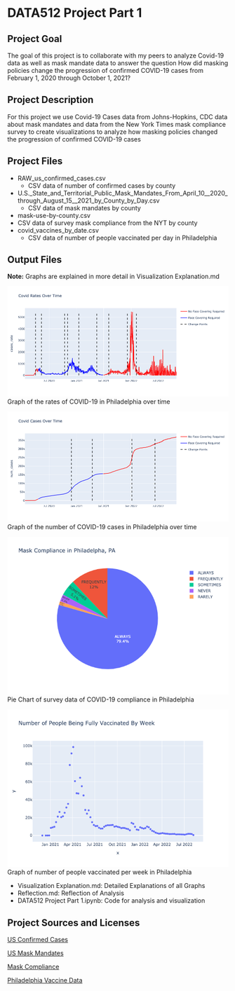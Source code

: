 # DATA512 Project Part 1

## Project Goal
The goal of this project is to collaborate with my peers to analyze Covid-19 data as well as mask mandate data to answer the question How did masking policies change the progression of confirmed COVID-19 cases from February 1, 2020 through October 1, 2021?

## Project Description
For this project we use Covid-19 Cases data from Johns-Hopkins, CDC data about mask mandates and data from the New York Times mask compliance survey to create visualizations to analyze how masking policies changed the progression of confirmed COVID-19 cases

## Project Files
- RAW_us_confirmed_cases.csv
  -  CSV data of number of confirmed cases by county
- U.S._State_and_Territorial_Public_Mask_Mandates_From_April_10__2020_through_August_15__2021_by_County_by_Day.csv
  -  CSV data of mask mandates by county
-  mask-use-by-county.csv
  - CSV data of survey mask compliance from the NYT by county
- covid_vaccines_by_date.csv
  - CSV data of number of people vaccinated per day in Philadelphia

## Output Files
**Note:** Graphs are explained in more detail in Visualization Explanation.md

 ![Graph1](covid_rates.png)
 Graph of the rates of COVID-19 in Philadelphia over time
 
  ![Graph2](covid_cases.png)
  Graph of the number of COVID-19 cases in Philadelphia over time
  
  ![Graph3](mask_compliance.png) 
  Pie Chart of survey data of COVID-19 compliance in Philadelphia
  
  ![Graph4](vaccinations.png) 
  Graph of number of people vaccinated per week in Philadelphia
  
  - Visualization Explanation.md: Detailed Explanations of all Graphs
  - Reflection.md: Reflection of Analysis
  - DATA512 Project Part 1.ipynb: Code for analysis and visualization

## Project Sources and Licenses
[US Confirmed Cases]('www.kaggle.com/datasets/antgoldbloom/covid19-data-from-john-hopkins-university')

[US Mask Mandates]('data.cdc.gov/Policy-Surveillance/U-S-State-and-Territorial-Public-Mask-Mandates-Fro/62d6-pm5i')

[Mask Compliance]('github.com/nytimes/covid-19-data/tree/master/mask-use')

[Philadelphia Vaccine Data]('www.phila.gov/programs/coronavirus-disease-2019-covid-19/vaccines/vaccine-data/')
